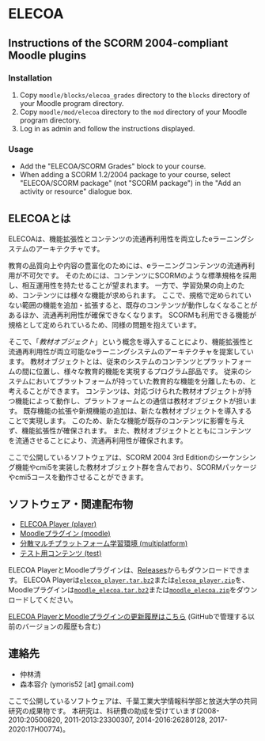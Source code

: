 # ELECOA

## Instructions of the SCORM 2004-compliant Moodle plugins

### Installation

1. Copy `moodle/blocks/elecoa_grades` directory to the `blocks` directory of your Moodle program directory.
2. Copy `moodle/mod/elecoa` directory to the `mod` directory of your Moodle program directory.
3. Log in as admin and follow the instructions displayed.

### Usage

- Add the "ELECOA/SCORM Grades" block to your course.
- When adding a SCORM 1.2/2004 package to your course, select "ELECOA/SCORM package" (not "SCORM package") in the "Add an activity or resource" dialogue box.

## ELECOAとは

ELECOAは、機能拡張性とコンテンツの流通再利用性を両立したeラーニングシステムのアーキテクチャです。

教育の品質向上や内容の豊富化のためには、eラーニングコンテンツの流通再利用が不可欠です。
そのためには、コンテンツにSCORMのような標準規格を採用し、相互運用性を持たせることが望まれます。
一方で、学習効果の向上のため、コンテンツには様々な機能が求められます。
ここで、規格で定められていない範囲の機能を追加・拡張すると、既存のコンテンツが動作しなくなることがあるほか、流通再利用性が確保できなくなります。
SCORMも利用できる機能が規格として定められているため、同様の問題を抱えています。

そこで、「*教材オブジェクト*」という概念を導入することにより、機能拡張性と流通再利用性が両立可能なeラーニングシステムのアーキテクチャを提案しています。
教材オブジェクトとは、従来のシステムのコンテンツとプラットフォームの間に位置し、様々な教育的機能を実現するプログラム部品です。
従来のシステムにおいてプラットフォームが持っていた教育的な機能を分離したもの、と考えることができます。
コンテンツは、対応づけられた教材オブジェクトが持つ機能によって動作し、プラットフォームとの通信は教材オブジェクトが担います。
既存機能の拡張や新規機能の追加は、新たな教材オブジェクトを導入することで実現します。
このため、新たな機能が既存のコンテンツに影響を与えず、機能拡張性が確保されます。
また、教材オブジェクトとともにコンテンツを流通させることにより、流通再利用性が確保されます。

ここで公開しているソフトウェアは、SCORM 2004 3rd Editionのシーケンシング機能やcmi5を実装した教材オブジェクト群を含んでおり、SCORMパッケージやcmi5コースを動作させることができます。

## ソフトウェア・関連配布物

- [ELECOA Player (player)](player/README.md)
- [Moodleプラグイン (moodle)](moodle/README.md)
- [分散マルチプラットフォーム学習環境 (multiplatform)](multiplatform/README.md)
- [テスト用コンテンツ (test)](test/README.md)

ELECOA PlayerとMoodleプラグインは、[Releases](https://github.com/ymoris52/elecoa/releases)からもダウンロードできます。
ELECOA Playerは[`elecoa_player.tar.bz2`](https://github.com/ymoris52/elecoa/releases/latest/download/elecoa_player.tar.bz2)または[`elecoa_player.zip`](https://github.com/ymoris52/elecoa/releases/latest/download/elecoa_player.zip)を、Moodleプラグインは[`moodle_elecoa.tar.bz2`](https://github.com/ymoris52/elecoa/releases/latest/download/moodle_elecoa.tar.bz2)または[`moodle_elecoa.zip`](https://github.com/ymoris52/elecoa/releases/latest/download/moodle_elecoa.zip)をダウンロードしてください。

[ELECOA PlayerとMoodleプラグインの更新履歴はこちら](History.md) (GitHubで管理する以前のバージョンの履歴も含む)

## 連絡先

- 仲林清
- 森本容介 (ymoris52 [at] gmail.com)

ここで公開しているソフトウェアは、千葉工業大学情報科学部と放送大学の共同研究の成果物です。
本研究は、科研費の助成を受けています(2008-2010:20500820, 2011-2013:23300307, 2014-2016:26280128, 2017-2020:17H00774)。

